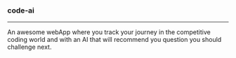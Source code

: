 ### code-ai

------


An awesome webApp where you track your journey in the competitive coding world and with an AI that will recommend you question you should challenge next.
